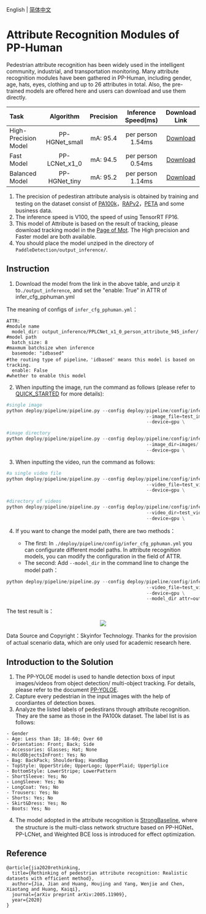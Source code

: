 English | [简体中文](attribute.md)

# Attribute Recognition Modules of PP-Human

Pedestrian attribute recognition has been widely used in the intelligent community, industrial, and transportation monitoring. Many attribute recognition modules have been gathered in PP-Human, including gender, age, hats, eyes, clothing and up to 26 attributes in total. Also, the pre-trained models are offered here and users can download and use them directly.

| Task                 | Algorithm | Precision | Inference Speed(ms) | Download Link                                                                               |
|:---------------------|:---------:|:------:|:------:| :---------------------------------------------------------------------------------: |
| High-Precision Model    |  PP-HGNet_small  |  mA: 95.4  | per person 1.54ms | [Download](https://bj.bcebos.com/v1/paddledet/models/pipeline/PPHGNet_small_person_attribute_954_infer.tar) |
| Fast Model    |  PP-LCNet_x1_0  |  mA: 94.5  | per person 0.54ms | [Download](https://bj.bcebos.com/v1/paddledet/models/pipeline/PPLCNet_x1_0_person_attribute_945_infer.tar) |
| Balanced Model    |  PP-HGNet_tiny  |  mA: 95.2  | per person 1.14ms | [Download](https://bj.bcebos.com/v1/paddledet/models/pipeline/PPHGNet_tiny_person_attribute_952_infer.tar) |

1. The precision of pedestiran attribute analysis is obtained by training and testing on the dataset consist of [PA100k](https://github.com/xh-liu/HydraPlus-Net#pa-100k-dataset)，[RAPv2](http://www.rapdataset.com/rapv2.html)，[PETA](http://mmlab.ie.cuhk.edu.hk/projects/PETA.html) and some business data.
2. The inference speed is V100, the speed of using TensorRT FP16.
3. This model of Attribute is based on the result of tracking, please download tracking model in the [Page of Mot](./mot_en.md). The High precision and Faster model are both available.
4. You should place the model unziped in the directory of `PaddleDetection/output_inference/`.

## Instruction

1. Download the model from the link in the above table, and unzip it to```./output_inference```, and set the "enable: True" in ATTR of infer_cfg_pphuman.yml

The meaning of configs of `infer_cfg_pphuman.yml`：
```
ATTR:                                                                     #module name
  model_dir: output_inference/PPLCNet_x1_0_person_attribute_945_infer/    #model path
  batch_size: 8                                                           #maxmum batchsize when inference
  basemode: "idbased"                                                     #the routing type of pipeline，'idbased' means this model is based on tracking.
  enable: False                                                           #whether to enable this model
```

2. When inputting the image, run the command as follows (please refer to [QUICK_STARTED](./QUICK_STARTED.md) for more details):
```python
#single image
python deploy/pipeline/pipeline.py --config deploy/pipeline/config/infer_cfg_pphuman.yml \
                                                   --image_file=test_image.jpg \
                                                   --device=gpu \

#image directory
python deploy/pipeline/pipeline.py --config deploy/pipeline/config/infer_cfg_pphuman.yml \
                                                   --image_dir=images/ \
                                                   --device=gpu \

```
3. When inputting the video, run the command as follows:
```python
#a single video file
python deploy/pipeline/pipeline.py --config deploy/pipeline/config/infer_cfg_pphuman.yml \
                                                   --video_file=test_video.mp4 \
                                                   --device=gpu \

#directory of videos
python deploy/pipeline/pipeline.py --config deploy/pipeline/config/infer_cfg_pphuman.yml \
                                                   --video_dir=test_videos/ \
                                                   --device=gpu \
```
4. If you want to change the model path, there are two methods：

    - The first: In ```./deploy/pipeline/config/infer_cfg_pphuman.yml``` you can configurate different model paths. In attribute recognition models, you can modify the configuration in the field of ATTR.
    - The second: Add `--model_dir` in the command line to change the model path：
```python
python deploy/pipeline/pipeline.py --config deploy/pipeline/config/infer_cfg_pphuman.yml \
                                                   --video_file=test_video.mp4 \
                                                   --device=gpu \
                                                   --model_dir attr=output_inference/PPLCNet_x1_0_person_attribute_945_infer/
```

The test result is：

<div width="1000" align="center">
  <img src="https://user-images.githubusercontent.com/48054808/159898428-5bda0831-7249-4889-babd-9165f26f664d.gif"/>
</div>

Data Source and Copyright：Skyinfor Technology. Thanks for the provision of actual scenario data, which are only used for academic research here.

## Introduction to the Solution

1. The PP-YOLOE model is used to handle detection boxs of input images/videos from object detection/ multi-object tracking. For details, please refer to the document [PP-YOLOE](../../../configs/ppyoloe).
2. Capture every pedestrian in the input images with the help of coordiantes of detection boxes.
3. Analyze the listed labels of pedestirans through attribute recognition. They are the same as those in the PA100k dataset. The label list is as follows:
```
- Gender
- Age: Less than 18; 18-60; Over 60
- Orientation: Front; Back; Side
- Accessories: Glasses; Hat; None
- HoldObjectsInFront: Yes; No
- Bag: BackPack; ShoulderBag; HandBag
- TopStyle: UpperStride; UpperLogo; UpperPlaid; UpperSplice
- BottomStyle: LowerStripe; LowerPattern
- ShortSleeve: Yes; No
- LongSleeve: Yes; No
- LongCoat: Yes; No
- Trousers: Yes; No
- Shorts: Yes; No
- Skirt&Dress: Yes; No
- Boots: Yes; No
```

4. The model adopted in the attribute recognition is [StrongBaseline](https://arxiv.org/pdf/2107.03576.pdf), where the structure is the multi-class network structure based on PP-HGNet、PP-LCNet, and Weighted BCE loss is introduced for effect optimization.

## Reference
```
@article{jia2020rethinking,
  title={Rethinking of pedestrian attribute recognition: Realistic datasets with efficient method},
  author={Jia, Jian and Huang, Houjing and Yang, Wenjie and Chen, Xiaotang and Huang, Kaiqi},
  journal={arXiv preprint arXiv:2005.11909},
  year={2020}
}
```
